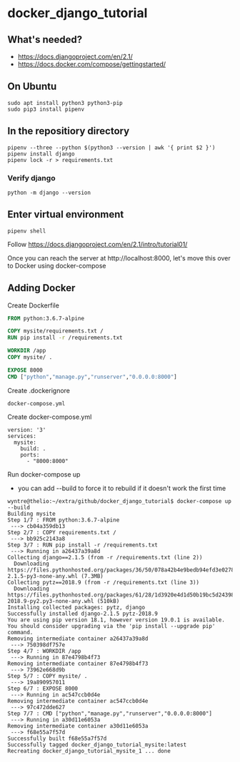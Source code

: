 # docker_django_tutorial

## What's needed?
* https://docs.djangoproject.com/en/2.1/
* https://docs.docker.com/compose/gettingstarted/

## On Ubuntu
```shell
sudo apt install python3 python3-pip
sudo pip3 install pipenv
```

## In the repositiory directory
```shell
pipenv --three --python $(python3 --version | awk '{ print $2 }')
pipenv install django
pipenv lock -r > requirements.txt
```

### Verify django
```shell
python -m django --version
```

## Enter virtual environment
```shell
pipenv shell
```

Follow https://docs.djangoproject.com/en/2.1/intro/tutorial01/

Once you can reach the server at http://localhost:8000, let's move this over to Docker using docker-compose

## Adding Docker
Create Dockerfile
```dockerfile
FROM python:3.6.7-alpine

COPY mysite/requirements.txt /
RUN pip install -r /requirements.txt

WORKDIR /app
COPY mysite/ .

EXPOSE 8000
CMD ["python","manage.py","runserver","0.0.0.0:8000"]
```

Create .dockerignore
```
docker-compose.yml
```

Create docker-compose.yml
```
version: '3'
services:
  mysite:
    build: .
    ports:
      - "8000:8000"
```

Run docker-compose up
* you can add --build to force it to rebuild if it doesn't work the first time
```
wyntre@thelio:~/extra/github/docker_django_tutorial$ docker-compose up --build
Building mysite
Step 1/7 : FROM python:3.6.7-alpine
 ---> cb04a359db13
Step 2/7 : COPY requirements.txt /
 ---> bb925c2143a8
Step 3/7 : RUN pip install -r /requirements.txt
 ---> Running in a26437a39a8d
Collecting django==2.1.5 (from -r /requirements.txt (line 2))
  Downloading https://files.pythonhosted.org/packages/36/50/078a42b4e9bedb94efd3e0278c0eb71650ed9672cdc91bd5542953bec17f/Django-2.1.5-py3-none-any.whl (7.3MB)
Collecting pytz==2018.9 (from -r /requirements.txt (line 3))
  Downloading https://files.pythonhosted.org/packages/61/28/1d3920e4d1d50b19bc5d24398a7cd85cc7b9a75a490570d5a30c57622d34/pytz-2018.9-py2.py3-none-any.whl (510kB)
Installing collected packages: pytz, django
Successfully installed django-2.1.5 pytz-2018.9
You are using pip version 18.1, however version 19.0.1 is available.
You should consider upgrading via the 'pip install --upgrade pip' command.
Removing intermediate container a26437a39a8d
 ---> 750398df757e
Step 4/7 : WORKDIR /app
 ---> Running in 87e4798b4f73
Removing intermediate container 87e4798b4f73
 ---> 73962e668d9b
Step 5/7 : COPY mysite/ .
 ---> 19a890957011
Step 6/7 : EXPOSE 8000
 ---> Running in ac547ccb0d4e
Removing intermediate container ac547ccb0d4e
 ---> 97c472dde627
Step 7/7 : CMD ["python","manage.py","runserver","0.0.0.0:8000"]
 ---> Running in a30d11e6053a
Removing intermediate container a30d11e6053a
 ---> f68e55a7f57d
Successfully built f68e55a7f57d
Successfully tagged docker_django_tutorial_mysite:latest
Recreating docker_django_tutorial_mysite_1 ... done
```
